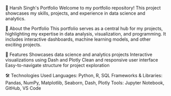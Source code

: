 🌟 Harsh Singh's Portfolio
Welcome to my portfolio repository! This project showcases my skills, projects, and experience in data science and analytics.

🚀 About the Portfolio
This portfolio serves as a central hub for my projects, highlighting my expertise in data analysis, visualization, and programming. It includes interactive dashboards, machine learning models, and other exciting projects.

📌 Features
Showcases data science and analytics projects
Interactive visualizations using Dash and Plotly
Clean and responsive user interface
Easy-to-navigate structure for project exploration

🛠️ Technologies Used
Languages: Python, R, SQL
Frameworks & Libraries: Pandas, NumPy, Matplotlib, Seaborn, Dash, Plotly
Tools: Jupyter Notebook, GitHub, VS Code
